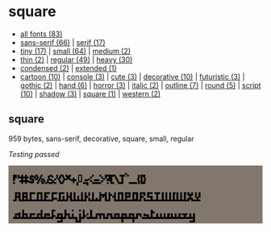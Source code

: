 # square

- [all fonts (83)](readme.md)
- [sans-serif (66)](sans-serif.md) | [serif (17)](serif.md)
- [tiny (17)](tiny.md) | [small (64)](small.md) | [medium (2)](medium.md)
- [thin (2)](thin.md) | [regular (49)](regular.md) | [heavy (30)](heavy.md)
- [condensed (2)](condensed.md) | [extended (1)](extended.md)
- [cartoon (10)](cartoon.md) | [console (3)](console.md) | [cute (3)](cute.md) | [decorative (10)](decorative.md) | [futuristic (3)](futuristic.md) | [gothic (2)](gothic.md) | [hand (6)](hand.md) | [horror (3)](horror.md) | [italic (2)](italic.md) | [outline (7)](outline.md) | [round (5)](round.md) | [script (10)](script.md) | [shadow (3)](shadow.md) | [square (1)](square.md) | [western (2)](western.md)
## square

959 bytes, sans-serif, decorative, square, small, regular

_Testing passed_

[![font preview](previews/square.png?raw=true "square")](/fonts/square.h)
